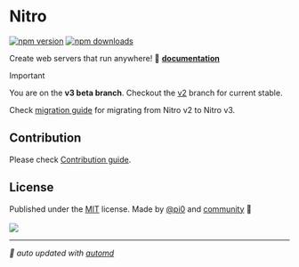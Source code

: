 # Nitro

<!-- automd:badges -->

[![npm version](https://img.shields.io/npm/v/nitro)](https://npmjs.com/package/nitro)
[![npm downloads](https://img.shields.io/npm/dm/nitro)](https://npm.chart.dev/nitro)

<!-- /automd -->

Create web servers that run anywhere! 📖 [**documentation**](https://nitro.build)

> [!IMPORTANT]
> You are on the **v3 beta branch**. Checkout the [v2](https://github.com/nitrojs/nitro/tree/v2) branch for current stable.

Check [migration guide](./docs/1.guide/00.migration.md) for migrating from Nitro v2 to Nitro v3.

## Contribution

Please check [Contribution guide](CONTRIBUTING.md).

## License

<!-- automd:contributors license=MIT author="pi0" -->

Published under the [MIT](https://github.com/nitrojs/nitro/blob/main/LICENSE) license.
Made by [@pi0](https://github.com/pi0) and [community](https://github.com/nitrojs/nitro/graphs/contributors) 💛
<br><br>
<a href="https://github.com/nitrojs/nitro/graphs/contributors">
<img src="https://contrib.rocks/image?repo=nitrojs/nitro" />
</a>

<!-- /automd -->

<!-- automd:with-automd -->

---

_🤖 auto updated with [automd](https://automd.unjs.io)_

<!-- /automd -->
